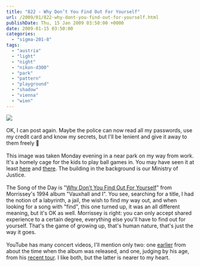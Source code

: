 ```yaml
---
title: "822 - Why Don’t You Find Out For Yourself"
url: /2009/01/822-why-dont-you-find-out-for-yourself.html
publishDate: Thu, 15 Jan 2009 03:50:00 +0000
date: 2009-01-15 03:50:00
categories: 
  - "sigma-201-8"
tags: 
  - "austria"
  - "light"
  - "night"
  - "nikon-d300"
  - "park"
  - "pattern"
  - "playground"
  - "shadow"
  - "vienna"
  - "wien"
---
```

<a href="https://d25zfm9zpd7gm5.cloudfront.net/1200x1200/2009/20090112_170925_ps.jpg" target="_blank"><img src="https://d25zfm9zpd7gm5.cloudfront.net/0600x0600/2009/20090112_170925_ps.jpg"/></a><br/><br/>OK, I can post again. Maybe the police can now read all my passwords, use my credit card and know my secrets, but I'll be lenient and give it away to them freely 🙂<br/><br/>This image was taken Monday evening in a near park on my way from work. It's a homely cage for the kids to play ball games in. You may have seen it at least <a href="/2007/01/90-welcome-at-ministery-of-justice.html" target="_blank">here</a> and <a href="/2008/01/453-urban-playgrounds.html" target="_blank">there</a>. The building in the background is our Ministry of Justice.<br/><br/> The Song of the Day is "<a href="http://www.lyricsfreak.com/m/morrissey/why+dont+you+find+out+for+yourself_20096119.html" target="_blank">Why Don’t You Find Out For Yourself</a>" from Morrissey's 1994 album "Vauxhall and I". You see, searching for a title, I had the notion of a labyrinth, a jail, the wish to find my way out, and when looking for a song with "find", this one turned up, it was an all different  meaning, but it's OK as well. Morrissey is right: you can only accept shared experience to a certain degree, everything else you'll have to find out for yourself. That's the game of growing up, that's human nature, that's just the way it goes.<br/><br/>YouTube has many concert videos, I'll mention only two: one <a href="http://www.youtube.com/watch?v=sWNGF1SkAAM" target="_blank">earlier</a> from about the time when the album was released, and one, judging by his age, from his <a href="http://www.youtube.com/watch?v=hjU5lhkcQJg" target="_blank">recent tour</a>. I like both, but the latter is nearer to my heart.
